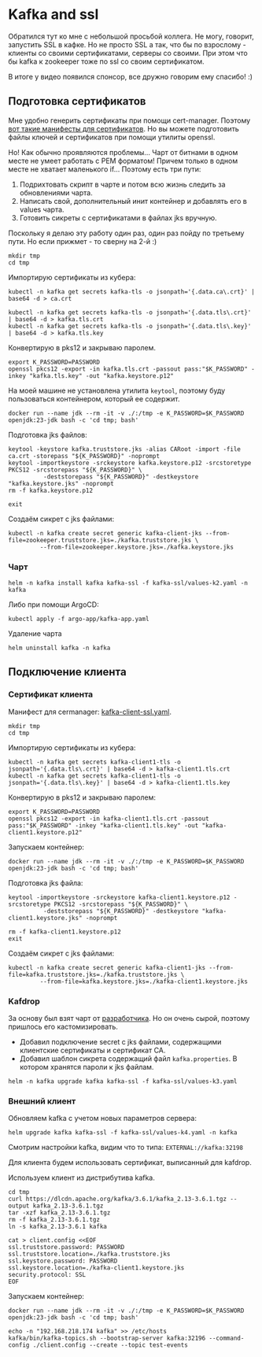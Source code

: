 # Kafka and ssl

Обратился тут ко мне с небольшой просьбой коллега. Не могу, говорит, запустить SSL в кафке. Но не просто SSL
а так, что бы по взрослому - клиенты со своими сертификатами, серверы со своими. При этом что бы kafka к zookeeper
тоже по ssl со своим сертификатом.

В итоге у видео появился спонсор, все дружно говорим ему спасибо! :)

## Подготовка сертификатов

Мне удобно генерить сертификаты при помощи cert-manager. Поэтому 
[вот такие манифесты для сертификатов](manifests).
Но вы можете подготовить файлы ключей и сертификатов при помощи утилиты openssl.

Но! Как обычно проявляются проблемы... Чарт от битнами в одном месте не умеет работать с PEM форматом! 
Причем только в одном месте не хватает маленького if... 
Поэтому есть три пути:

1. Подрихтовать скрипт в чарте и потом всю жизнь следить за обновлениями чарта.
2. Написать свой, дополнительный инит контейнер и добавлять его в values чарта.
3. Готовить сикреты с сертификатами в файлах jks вручную.

Поскольку я делаю эту работу один раз, один раз пойду по третьему пути. Но если прижмет - то сверну на 2-й :)

```shell
mkdir tmp
cd tmp
```

Импортирую сертификаты из кубера:

```shell
kubectl -n kafka get secrets kafka-tls -o jsonpath='{.data.ca\.crt}' | base64 -d > ca.crt

kubectl -n kafka get secrets kafka-tls -o jsonpath='{.data.tls\.crt}' | base64 -d > kafka.tls.crt
kubectl -n kafka get secrets kafka-tls -o jsonpath='{.data.tls\.key}' | base64 -d > kafka.tls.key
```

Конвертирую в pks12 и закрываю паролем.

```shell
export K_PASSWORD=PASSWORD
openssl pkcs12 -export -in kafka.tls.crt -passout pass:"$K_PASSWORD" -inkey "kafka.tls.key" -out "kafka.keystore.p12"
```

На моей машине не установлена утилита `keytool`, поэтому буду пользоваться контейнером, который ее содержит.

```shell
docker run --name jdk --rm -it -v ./:/tmp -e K_PASSWORD=$K_PASSWORD openjdk:23-jdk bash -c 'cd tmp; bash'
```

Подготовка jks файлов:

```shell
keytool -keystore kafka.truststore.jks -alias CARoot -import -file ca.crt -storepass "${K_PASSWORD}" -noprompt
keytool -importkeystore -srckeystore kafka.keystore.p12 -srcstoretype PKCS12 -srcstorepass "${K_PASSWORD}" \
          -deststorepass "${K_PASSWORD}" -destkeystore "kafka.keystore.jks" -noprompt
rm -f kafka.keystore.p12

exit
```

Создаём сикрет с jks файлами:

```shell
kubectl -n kafka create secret generic kafka-client-jks --from-file=zookeeper.truststore.jks=./kafka.truststore.jks \
         --from-file=zookeeper.keystore.jks=./kafka.keystore.jks
```

### Чарт


```shell
helm -n kafka install kafka kafka-ssl -f kafka-ssl/values-k2.yaml -n kafka
```

Либо при помощи ArgoCD:

```shell
kubectl apply -f argo-app/kafka-app.yaml
```

Удаление чарта

```shell
helm uninstall kafka -n kafka
```

## Подключение клиента

### Сертификат клиента

Манифест для cermanager: [kafka-client-ssl.yaml](manifests/kafka-client-ssl.yaml).

```shell
mkdir tmp
cd tmp
```

Импортирую сертификаты из кубера:

```shell
kubectl -n kafka get secrets kafka-client1-tls -o jsonpath='{.data.tls\.crt}' | base64 -d > kafka-client1.tls.crt
kubectl -n kafka get secrets kafka-client1-tls -o jsonpath='{.data.tls\.key}' | base64 -d > kafka-client1.tls.key
```

Конвертирую в pks12 и закрываю паролем:

```shell
export K_PASSWORD=PASSWORD
openssl pkcs12 -export -in kafka-client1.tls.crt -passout pass:"$K_PASSWORD" -inkey "kafka-client1.tls.key" -out "kafka-client1.keystore.p12"
```

Запускаем контейнер:

```shell
docker run --name jdk --rm -it -v ./:/tmp -e K_PASSWORD=$K_PASSWORD openjdk:23-jdk bash -c 'cd tmp; bash'
```

Подготовка jks файла:

```shell
keytool -importkeystore -srckeystore kafka-client1.keystore.p12 -srcstoretype PKCS12 -srcstorepass "${K_PASSWORD}" \
          -deststorepass "${K_PASSWORD}" -destkeystore "kafka-client1.keystore.jks" -noprompt

rm -f kafka-client1.keystore.p12
exit
```

Создаём сикрет с jks файлами:

```shell
kubectl -n kafka create secret generic kafka-client1-jks --from-file=kafka.truststore.jks=./kafka.truststore.jks \
         --from-file=kafka.keystore.jks=./kafka-client1.keystore.jks
```

### Kafdrop

За основу был взят чарт от [разработчика](https://github.com/obsidiandynamics/kafdrop).
Но он очень сырой, поэтому пришлось его кастомизировать.

* Добавил подключение secret с jks файлами, содержащими клиентские сертификаты и сертификат CA.
* Добавил шаблон сикрета содержащий файл `kafka.properties`. В котором хранятся пароли к jks файлам.

```shell
helm -n kafka upgrade kafka kafka-ssl -f kafka-ssl/values-k3.yaml
```

### Внешний клиент

Обновляем kafka с учетом новых параметров сервера:

```shell
helm upgrade kafka kafka-ssl -f kafka-ssl/values-k4.yaml -n kafka
```

Смотрим настройки kafka, видим что то типа: `EXTERNAL://kafka:32198`

Для клиента будем использовать сертификат, выписанный для kafdrop.

Используем клиент из дистрибутива kafka.

```shell
cd tmp
curl https://dlcdn.apache.org/kafka/3.6.1/kafka_2.13-3.6.1.tgz --output kafka_2.13-3.6.1.tgz
tar -xzf kafka_2.13-3.6.1.tgz
rm -f kafka_2.13-3.6.1.tgz
ln -s kafka_2.13-3.6.1 kafka
```

```shell
cat > client.config <<EOF
ssl.truststore.password: PASSWORD
ssl.truststore.location=./kafka.truststore.jks
ssl.keystore.password: PASSWORD
ssl.keystore.location=./kafka-client1.keystore.jks
security.protocol: SSL
EOF
```

Запускаем контейнер:

```shell
docker run --name jdk --rm -it -v ./:/tmp -e K_PASSWORD=$K_PASSWORD openjdk:23-jdk bash -c 'cd tmp; bash'
```

```shell
echo -n "192.168.218.174 kafka" >> /etc/hosts
kafka/bin/kafka-topics.sh --bootstrap-server kafka:32196 --command-config ./client.config --create --topic test-events
```
